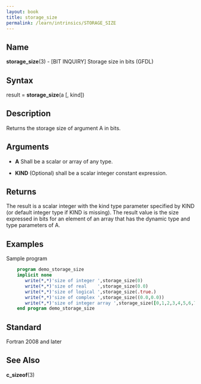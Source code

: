 ```yaml
---
layout: book
title: storage_size
permalink: /learn/intrinsics/STORAGE_SIZE
---
```

## __Name__

__storage\_size__(3) - \[BIT INQUIRY\] Storage size in bits
(GFDL)

## __Syntax__

result = __storage\_size__(a \[, kind\])

## __Description__

Returns the storage size of argument A in bits.

## __Arguments__

  - __A__
    Shall be a scalar or array of any type.

  - __KIND__
    (Optional) shall be a scalar integer constant expression.

## __Returns__

The result is a scalar integer with the kind type parameter specified by
KIND (or default integer type if KIND is missing). The result value is
the size expressed in bits for an element of an array that has the
dynamic type and type parameters of A.

## __Examples__

Sample program

```fortran
    program demo_storage_size
    implicit none
       write(*,*)'size of integer ',storage_size(0)
       write(*,*)'size of real    ',storage_size(0.0)
       write(*,*)'size of logical ',storage_size(.true.)
       write(*,*)'size of complex ',storage_size((0.0,0.0))
       write(*,*)'size of integer array ',storage_size([0,1,2,3,4,5,6,7,8,9])
    end program demo_storage_size
```

## __Standard__

Fortran 2008 and later

## __See Also__

__c\_sizeof__(3)
